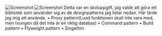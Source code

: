 ![Screenshot](https://github.com/Nordstroem1/BookLibraryDesignPatterns/blob/master/Sk%C3%A4rmbild%202024-04-08%20114952.png)
![Screenshot](https://github.com/Nordstroem1/BookLibraryDesignPatterns/blob/master/Sk%C3%A4rmbild%202024-04-08%20115020.png)
Detta  var en skoluppgift, jag valde att göra ett bibliotek som använder sig av de designpatterns jag listar nedan.
Här lärde jag mig att använda. 
•	Proxy pattern(Load funktionen skall inte vara med, men tvungen då det inte är en riktig databas)
•	Command pattern
•	Build pattern
•	Flyweight pattern
•	Singelton
